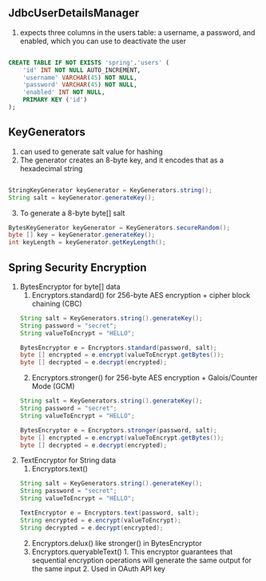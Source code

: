 ## JdbcUserDetailsManager
1. expects three columns in the users table: a username, a password, and enabled, which you can use to deactivate the user

```sql

CREATE TABLE IF NOT EXISTS 'spring'.'users' (
    'id' INT NOT NULL AUTO_INCREMENT,
    'username' VARCHAR(45) NOT NULL,
    'password' VARCHAR(45) NOT NULL,
    'enabled' INT NOT NULL,
    PRIMARY KEY ('id')
);

```
## KeyGenerators
1. can used to generate salt value for hashing 
2. The generator creates an 8-byte key, and it encodes that as a hexadecimal string
``` java

StringKeyGenerator keyGenerator = KeyGenerators.string();
String salt = keyGenerator.generateKey();

```
3. To generate a 8-byte byte[] salt
``` java
BytesKeyGenerator keyGenerator = KeyGenerators.secureRandom();
byte [] key = keyGenerator.generateKey();
int keyLength = keyGenerator.getKeyLength();
```

## Spring Security Encryption
1. BytesEncryptor for byte[] data
    1. Encryptors.standard() for 256-byte AES encryption + cipher block chaining (CBC)
    ``` java
    String salt = KeyGenerators.string().generateKey();
    String password = "secret";
    String valueToEncrypt = "HELLO";

    BytesEncryptor e = Encryptors.standard(password, salt);
    byte [] encrypted = e.encrypt(valueToEncrypt.getBytes());
    byte [] decrypted = e.decrypt(encrypted);
    ```
    2. Encryptors.stronger() for 256-byte AES encryption + Galois/Counter Mode (GCM)
    ``` java
    String salt = KeyGenerators.string().generateKey();
    String password = "secret";
    String valueToEncrypt = "HELLO";

    BytesEncryptor e = Encryptors.stronger(password, salt);
    byte [] encrypted = e.encrypt(valueToEncrypt.getBytes());
    byte [] decrypted = e.decrypt(encrypted);
    ```
3. TextEncryptor for String data
    1.   Encryptors.text()
    ```java
    String salt = KeyGenerators.string().generateKey();
    String password = "secret";
    String valueToEncrypt = "HELLO";
    
    TextEncryptor e = Encryptors.text(password, salt);
    String encrypted = e.encrypt(valueToEncrypt);
    String decrypted = e.decrypt(encrypted);
    ```
    2.   Encryptors.delux() like stronger() in BytesEncryptor
    3.   Encryptors.queryableText()
        1.   This encryptor guarantees that sequential encryption operations will generate the same output for the same input
        2.   Used in OAuth API key



